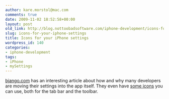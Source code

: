 ```yaml
---
author: kare.morstol@mac.com
comments: true
date: 2009-11-02 18:52:58+00:00
layout: post
old_link: http://blog.nottoobadsoftware.com/iphone-development/icons-for-your-iphone-settings/
slug: icons-for-your-iphone-settings
title: Icons for your iPhone settings
wordpress_id: 140
categories:
- iphone-development
tags:
- iPhone
- mySettings
---
```


[bjango.com](http://bjango.com/articles/settingsapp/) has an interesting article about how and why many developers are moving their settings into the app itself. They even have [some icons](http://bjango.com/images/articles/settingsapp/bjango-settings-icons.zip) you can use, both for the tab bar and the toolbar.
